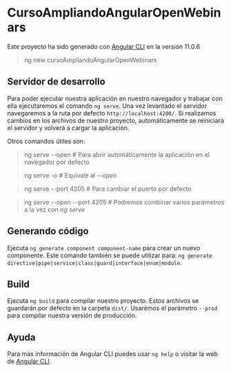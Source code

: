 # CursoAmpliandoAngularOpenWebinars

Este proyecto ha sido generado con [Angular CLI](https://github.com/angular/angular-cli) en la versión 11.0.6

> ng new cursoAmpliandoAngularOpenWebinars

## Servidor de desarrollo

Para poder ejecutar nuestra aplicación en nuestro navegador y trabajar con ella ejecutaremos el comando `ng serve`. Una vez levantado el servidor navegaremos a la ruta por defecto `http://localhost:4200/`. Si realizamos cambios en los archivos de nuestro proyecto, automáticamente se reiniciará el servidor y volverá a cargar la aplicación.

Otros comandos útiles son:

> ng serve --open # Para abrir automáticamente la aplicación en el navegador por defecto

> ng serve -o # Equivale al *--open*

> ng serve --port 4205 # Para cambiar el puerto por defecto

> ng serve --open --port 4205 # Podremos combinar varios parámetros a la vez con *ng serve*

## Generando código

Ejecuta `ng generate component component-name` para crear un nuevo componente. Este comando también se puede utilizar para: `ng generate directive|pipe|service|class|guard|interface|enum|module`.

## Build

Ejecuta `ng build` para compilar nuestro proyecto. Estos archivos se guardarán por defecto en la carpeta `dist/`. Usarémos el parámetro `--prod` para compilar nuestra versión de producción.

## Ayuda

Para más información de Angular CLI puedes usar `ng help` o visitar la web de [Angular CLI](https://angular.io/cli).